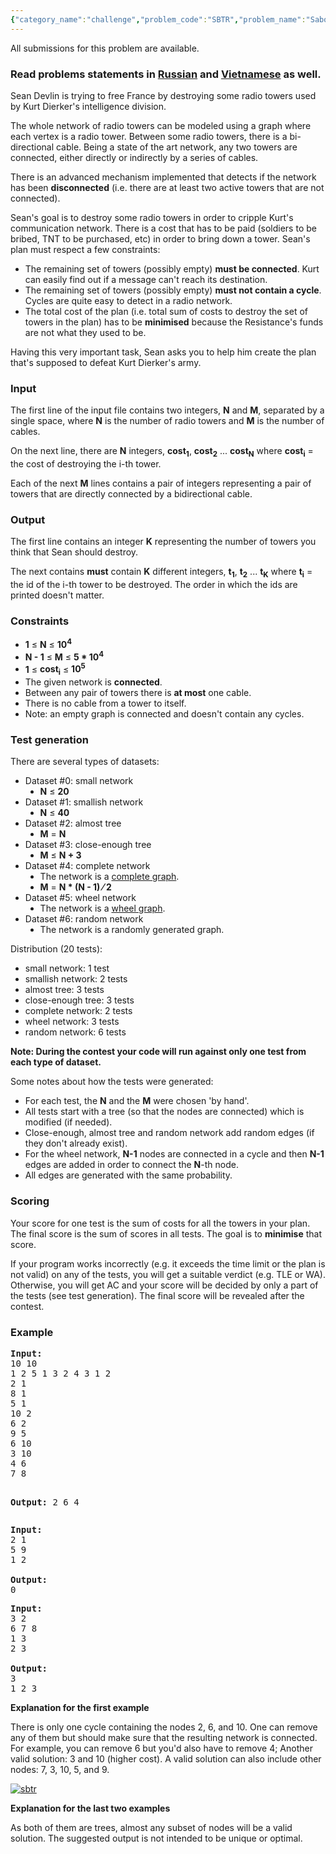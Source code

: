 ```yaml
---
{"category_name":"challenge","problem_code":"SBTR","problem_name":"Saboteur (Challenge)","languages_supported":{"0":"C","1":"CPP14","2":"JAVA","3":"PYTH","4":"PYTH 3.5","5":"PYPY","6":"CS2","7":"PAS fpc","8":"PAS gpc","9":"RUBY","10":"PHP","11":"GO","12":"NODEJS","13":"HASK","14":"SCALA","15":"D","16":"PERL","17":"FORT","18":"WSPC","19":"ADA","20":"CAML","21":"ICK","22":"BF","23":"ASM","24":"CLPS","25":"PRLG","26":"ICON","27":"SCM qobi","28":"PIKE","29":"ST","30":"NICE","31":"LUA","32":"BASH","33":"NEM","34":"LISP sbcl","35":"LISP clisp","36":"SCM guile","37":"JS","38":"ERL","39":"TCL","40":"PERL6","41":"TEXT","42":"SCM chicken","43":"CLOJ","44":"FS"},"max_timelimit":1.5,"source_sizelimit":50000,"problem_author":"alexvaleanu","problem_tester":null,"date_added":"24-04-2017","tags":{"0":"alexvaleanu"},"time":{"view_start_date":1497259800,"submit_start_date":1497259800,"visible_start_date":1497259800,"end_date":1735669800},"is_direct_submittable":false,"layout":"problem"}
---
```

<span class="solution-visible-txt">All submissions for this problem are available.</span><h3>Read problems statements in <a target="_blank" 
href="http://www.codechef.com/download/translated/JUNE17/russian/SBTR.pdf">Russian</a> and <a target="_blank" 
href="http://www.codechef.com/download/translated/JUNE17/vietnamese/SBTR.pdf">Vietnamese</a> as well.</h3>

<p> Sean Devlin is trying to free France by destroying some radio towers used by Kurt Dierker's intelligence division. 
</p>

<p>
The whole network of radio towers can be modeled using a graph where each vertex is a radio tower. Between some radio towers, there is a bi-directional cable. Being a state of the art network, any two towers are connected, either directly or indirectly by a series of cables. 
</p>

<p>
There is an advanced mechanism implemented that detects if the network has been <b>disconnected</b> (i.e. there are at least two active towers that are not connected). 
</p>

<p>
Sean's goal is to destroy some radio towers in order to cripple Kurt's communication network. There is a cost that has to be paid (soldiers to be bribed, TNT to be purchased, etc) in order to bring down a tower. Sean's plan must respect a few constraints:

<ul>
<li>The remaining set of towers (possibly empty) <b>must be connected</b>. Kurt can easily find out if a message can't reach its destination.</li>
<li>The remaining set of towers (possibly empty) <b>must not contain a cycle</b>. Cycles are quite easy to detect in a radio network.</li>
<li>The total cost of the plan (i.e. total sum of costs to destroy the set of towers in the plan) has to be <b>minimised</b> because the Resistance's funds are not what they used to be.</li>
</ul>
</p>

<p>
Having this very important task, Sean asks you to help him create the plan that's supposed to
defeat Kurt Dierker's army.
</p>

<h3>Input</h3>
<p>The first line of the input file contains two integers, <b>N</b> and <b>M</b>, separated by a single space, where <b>N</b> is the number of radio towers and <b>M</b> is the number of cables.
</p>
<p>On the next line, there are <b>N</b> integers, <b>cost<sub>1</sub></b>, <b>cost<sub>2</sub></b> ... <b>cost<sub>N</sub></b> where <b>cost<sub>i</sub></b> = the cost of destroying the i-th tower.
</p>
<p>Each of the next <b>M</b> lines contains a pair of integers representing a pair of towers
that are directly connected by a bidirectional cable.
</p>

<h3>Output</h3>
<p>
The first line contains an integer <b>K</b> representing the number of towers you
think that Sean should destroy.
</p>
<p>The next contains <b>must</b> contain <b>K</b> different integers, <b>t<sub>1</sub></b>,
<b>t<sub>2</sub></b> ...  <b>t<sub>K</sub></b> where <b>t<sub>i</sub></b> = the id of
the i-th tower to be destroyed. The order in which the ids are printed doesn't matter.
</p>

<h3>Constraints</h3>
<ul>
<li><b>1</b> ≤ <b>N</b> ≤ <b>10<sup>4</sup></b></li>
<li><b>N - 1</b> ≤ <b>M</b> ≤ <b>5 * 10<sup>4</sup></b></li>
<li><b>1</b> ≤ <b>cost<sub>i</sub></b> ≤ <b>10<sup>5</sup></b></li>
<li>The given network is <b>connected</b>.</li>
<li>Between any pair of towers there is <b>at most</b> one cable</b>.</li>
<li>There is no cable from a tower to itself.</li>
<li>Note: an empty graph is connected and doesn't contain any cycles.</li>
</ul>

<h3>Test generation</h3>
<p>There are several types of datasets:
<ul>
<li>Dataset #0: small network
    <ul style="list-style-type:disc">
    <li><b>N</b> ≤ <b>20</b></li>
    </ul>
</li>
<li>Dataset #1: smallish network
    <ul style="list-style-type:disc">
    <li><b>N</b> ≤ <b>40</b></li>
    </ul>
</li>
<li>Dataset #2: almost tree
    <ul style="list-style-type:disc">
    <li><b>M</b> = <b>N</b></li>
    </ul>
</li>
<li>Dataset #3: close-enough tree
    <ul style="list-style-type:disc">
    <li><b>M</b> ≤ <b>N + 3</b></li>
    </ul>
</li>
<li>Dataset #4: complete network
    <ul style="list-style-type:disc">
    <li>The network is a <a href="https://en.wikipedia.org/wiki/Complete_graph">complete graph</a>.</li>
    <li><b>M</b> = <b>N * (N - 1) ⁄ 2</b></li>
    </ul>
</li>
<li>Dataset #5: wheel network
    <ul style="list-style-type:disc">
    <li>The network is a <a href="https://en.wikipedia.org/wiki/Wheel_graph">wheel graph</a>.</li>
    </ul>
</li>
<li>Dataset #6: random network
    <ul style="list-style-type:disc">
    <li>The network is a randomly generated graph.</li>
    </ul>
</li>
</ul>

<p>Distribution (20 tests):
<ul>
    <li>small network: 1 test</li>
    <li>smallish network: 2 tests</li>
    <li>almost tree: 3 tests</li>
    <li>close-enough tree: 3 tests</li>
    <li>complete network: 2 tests</li>
    <li>wheel network: 3 tests</li>
    <li>random network: 6 tests</li>
</ul>
</p>

<p><b>Note: During the contest your code will run against only one test from each type of dataset.</b></p>

<p>Some notes about how the tests were generated:
<ul>
    <li>For each test, the <b>N</b> and the <b>M</b> were chosen 'by hand'.</li>
    <li>All tests start with a tree (so that the nodes are connected) which is modified (if needed).</li>
    <li>Close-enough, almost tree and random network add random edges (if they don't already exist).</li>
    <li>For the wheel network, <b>N-1</b> nodes are connected in a cycle and then <b>N-1</b> edges are added in order to connect the <b>N</b>-th node.</li>
    <li>All edges are generated with the same probability.</li>
</ul>
</p>

<h3>Scoring</h3>
<p>
Your score for one test is the sum of costs for all the towers in your plan. The final score is the sum of scores in all tests. The goal is to <b>minimise</b> that score.
</p>
<p>
If your program works incorrectly (e.g. it exceeds the time limit or the plan is not valid) on any of the tests, you will get a suitable verdict (e.g. TLE or WA). Otherwise, you will get AC and your score will be decided by only a part of the tests (see test generation). 
The final score will be revealed after the contest.
</p>

<h3>Example</h3>
<pre><b>Input:</b>
10 10
1 2 5 1 3 2 4 3 1 2
2 1
8 1
5 1
10 2
6 2
9 5
6 10
3 10
4 6
7 8

<b>Output:</b>
2
6 4
</pre>

<pre><b>Input:</b>
2 1
5 9
1 2

<b>Output:</b>
0
</pre>

<pre><b>Input:</b>
3 2
6 7 8
1 3
2 3

<b>Output:</b>
3
1 2 3
</pre>

<b>Explanation for the first example</b>
<p>
There is only one cycle containing the nodes 2, 6, and 10.
One can remove any of them but should make sure that the resulting network is connected.
For example, you can remove 6 but you'd also have to remove 4;
Another valid solution: 3 and 10 (higher cost).
A valid solution can also include other nodes: 7, 3, 10, 5, and 9.
</p>

<a href="https://imgbb.com/"><img src="https://image.ibb.co/j2Db5v/sbtr.png" alt="sbtr" border="0" /></a>
<br>

<b>Explanation for the last two examples</b>
<p>
As both of them are trees, almost any subset of nodes will be a valid solution.
The suggested output is not intended to be unique or optimal.
</p>